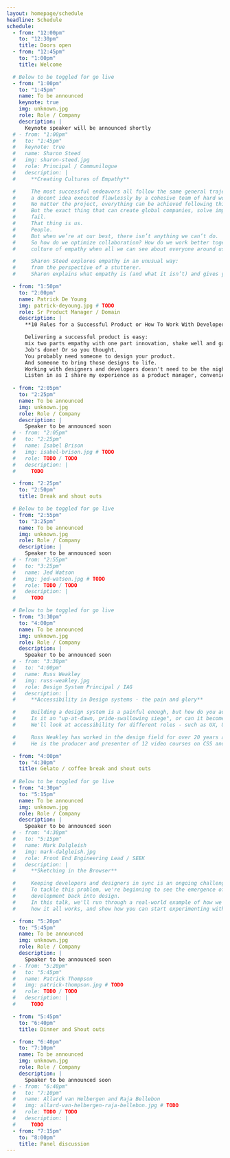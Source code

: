 ```yaml
---
layout: homepage/schedule
headline: Schedule
schedule:
  - from: "12:00pm"
    to: "12:30pm"
    title: Doors open
  - from: "12:45pm"
    to: "1:00pm"
    title: Welcome

  # Below to be toggled for go live
  - from: "1:00pm"
    to: "1:45pm"
    name: To be announced
    keynote: true
    img: unknown.jpg
    role: Role / Company
    description: |
      Keynote speaker will be announced shortly
  # - from: "1:00pm"
  #   to: "1:45pm"
  #   keynote: true
  #   name: Sharon Steed
  #   img: sharon-steed.jpg
  #   role: Principal / Communilogue
  #   description: |
  #     **Creating Cultures of Empathy**

  #     The most successful endeavors all follow the same general trajectory:
  #     a decent idea executed flawlessly by a cohesive team of hard workers.
  #     No matter the project, everything can be achieved following this general guideline.
  #     But the exact thing that can create global companies, solve impossible problems, and bring ideas to life is also the same reason why so many companies
  #     fail.
  #     That thing is us.
  #     People.
  #     But when we’re at our best, there isn’t anything we can’t do.
  #     So how do we optimize collaboration? How do we work better together even if we don’t see eye to eye with everyone on our teams? And how do we create a
  #     culture of empathy when all we can see about everyone around us is our differences?

  #     Sharon Steed explores empathy in an unusual way:
  #     from the perspective of a stutterer.
  #     Sharon explains what empathy is (and what it isn’t) and gives you the tools you need to create a culture of empathy on your team.

  - from: "1:50pm"
    to: "2:00pm"
    name: Patrick De Young
    img: patrick-deyoung.jpg # TODO
    role: Sr Product Manager / Domain
    description: |
      **10 Rules for a Successful Product or How To Work With Developers and Designers**

      Delivering a successful product is easy:
      mix two parts empathy with one part innovation, shake well and garnish with the JavaScript framework of your choice.
      Job's done! Or so you thought.
      You probably need someone to design your product.
      And someone to bring those designs to life.
      Working with designers and developers doesn't need to be the nightmare you're imagining.
      Listen in as I share my experience as a product manager, conveniently distilled into 10 rules for delivering a successful product.
  
  - from: "2:05pm"
    to: "2:25pm"
    name: To be announced
    img: unknown.jpg
    role: Role / Company
    description: |
      Speaker to be announced soon
  # - from: "2:05pm"
  #   to: "2:25pm"
  #   name: Isabel Brison
  #   img: isabel-brison.jpg # TODO
  #   role: TODO / TODO
  #   description: |
  #     TODO

  - from: "2:25pm"
    to: "2:50pm"
    title: Break and shout outs

  # Below to be toggled for go live
  - from: "2:55pm"
    to: "3:25pm"
    name: To be announced
    img: unknown.jpg
    role: Role / Company
    description: |
      Speaker to be announced soon
  # - from: "2:55pm"
  #   to: "3:25pm"
  #   name: Jed Watson
  #   img: jed-watson.jpg # TODO
  #   role: TODO / TODO
  #   description: |
  #     TODO

  # Below to be toggled for go live
  - from: "3:30pm"
    to: "4:00pm"
    name: To be announced
    img: unknown.jpg
    role: Role / Company
    description: |
      Speaker to be announced soon
  # - from: "3:30pm"
  #   to: "4:00pm"
  #   name: Russ Weakley
  #   img: russ-weakley.jpg
  #   role: Design System Principal / IAG
  #   description: |
  #     **Accessibility in Design systems - the pain and glory**

  #     Building a design system is a painful enough, but how do you add accessibility into the mix?
  #     Is it an "up-at-dawn, pride-swallowing siege", or can it become part of the normal work flow.
  #     We'll look at accessibility for different roles - such as UX, UI and devs, as well as where accessibility should be injected into the process.

  #     Russ Weakley has worked in the design field for over 20 years as a Design System Architect, User Experience professional, Front-end Developer and trainer.
  #     He is the producer and presenter of 12 video courses on CSS and Responsive Web Design and is passionate about accessibility and web standards.

  - from: "4:00pm"
    to: "4:30pm"
    title: Gelato / coffee break and shout outs
  
  # Below to be toggled for go live
  - from: "4:30pm"
    to: "5:15pm"
    name: To be announced
    img: unknown.jpg
    role: Role / Company
    description: |
      Speaker to be announced soon
  # - from: "4:30pm"
  #   to: "5:15pm"
  #   name: Mark Dalgleish
  #   img: mark-dalgleish.jpg
  #   role: Front End Engineering Lead / SEEK
  #   description: |
  #     **Sketching in the Browser**

  #     Keeping developers and designers in sync is an ongoing challenge for our industry.
  #     To tackle this problem, we're beginning to see the emergence of a new breed of code-powered design tooling, providing a true feedback loop from
  #     development back into design.
  #     In this talk, we'll run through a real-world example of how we generated a shared Sketch library from our React-based design system, have a closer look at
  #     how it all works, and show how you can start experimenting with this technique yourself.

  - from: "5:20pm"
    to: "5:45pm"
    name: To be announced
    img: unknown.jpg
    role: Role / Company
    description: |
      Speaker to be announced soon
  # - from: "5:20pm"
  #   to: "5:45pm"
  #   name: Patrick Thompson
  #   img: patrick-thompson.jpg # TODO
  #   role: TODO / TODO
  #   description: |
  #     TODO

  - from: "5:45pm"
    to: "6:40pm"
    title: Dinner and Shout outs

  - from: "6:40pm"
    to: "7:10pm"
    name: To be announced
    img: unknown.jpg
    role: Role / Company
    description: |
      Speaker to be announced soon
  # - from: "6:40pm"
  #   to: "7:10pm"
  #   name: Allard van Helbergen and Raja Bellebon
  #   img: allard-van-helbergen-raja-bellebon.jpg # TODO
  #   role: TODO / TODO
  #   description: |
  #     TODO
  - from: "7:15pm"
    to: "8:00pm"
    title: Panel discussion
---
```

